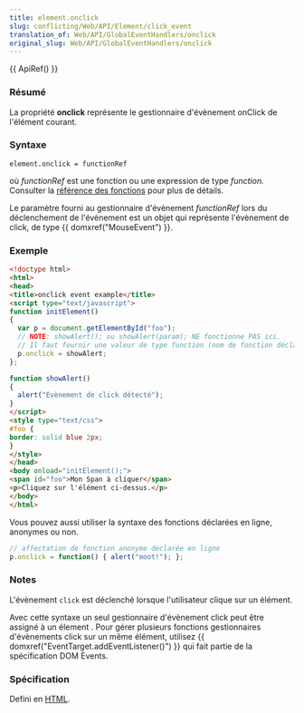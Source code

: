 ```yaml
---
title: element.onclick
slug: conflicting/Web/API/Element/click_event
translation_of: Web/API/GlobalEventHandlers/onclick
original_slug: Web/API/GlobalEventHandlers/onclick
---
```

{{ ApiRef() }}

### Résumé

La propriété **onclick** représente le gestionnaire d'évènement onClick de l'élément courant.

### Syntaxe

`element.onclick = functionRef`

où _functionRef_ est une fonction ou une expression de type _function._ Consulter la [référence des fonctions](/en-US/docs/JavaScript/Reference/Functions_and_function_scope) pour plus de détails.

Le paramètre fourni au gestionnaire d'évènement _functionRef_ lors du déclenchement de l'évènement est un objet qui représente l'évènement de click, de type {{ domxref("MouseEvent") }}.

### Exemple

```html
<!doctype html>
<html>
<head>
<title>onclick event example</title>
<script type="text/javascript">
function initElement()
{
  var p = document.getElementById("foo");
  // NOTE: showAlert(); ou showAlert(param); NE fonctionne PAS ici.
  // Il faut fournir une valeur de type function (nom de fonction déclaré ailleurs ou declaration en ligne de fonction).
  p.onclick = showAlert;
};

function showAlert()
{
  alert("Evènement de click détecté");
}
</script>
<style type="text/css">
#foo {
border: solid blue 2px;
}
</style>
</head>
<body onload="initElement();">
<span id="foo">Mon Span à cliquer</span>
<p>Cliquez sur l'élément ci-dessus.</p>
</body>
</html>
```

Vous pouvez aussi utiliser la syntaxe des fonctions déclarées en ligne, anonymes ou non.

```js
// affectation de fonction anonyme declarée en ligne
p.onclick = function() { alert("moot!"); };
```

### Notes

L'évènement `click` est déclenché lorsque l'utilisateur clique sur un élément.

Avec cette syntaxe un seul gestionnaire d'évènement click peut être assigné à un élement . Pour gérer plusieurs fonctions gestionnaires d'évènements click sur un même élément, utilisez {{ domxref("EventTarget.addEventListener()") }} qui fait partie de la spécification DOM Events.

### Spécification

Defini en [HTML](http://w3c.github.io/html/webappapis.html#dom-globaleventhandlers-onclick).
